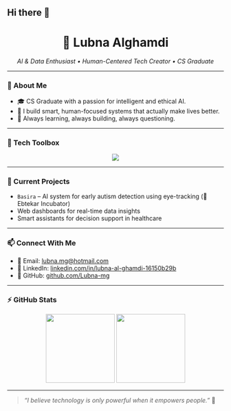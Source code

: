 ## Hi there 👋

<h1 align="center">🤍 Lubna Alghamdi</h1>
<p align="center"><i>AI & Data Enthusiast • Human-Centered Tech Creator • CS Graduate</i></p>

---

### 💫 About Me
- 🎓 CS Graduate with a passion for intelligent and ethical AI.
- 🧠 I build smart, human-focused systems that actually make lives better.
- 🎯 Always learning, always building, always questioning.

---

### 🧰 Tech Toolbox
<p align="center">
  <img src="https://skillicons.dev/icons?i=python,tensorflow,html,css,js,git,github,vscode" />
</p>

---

### 🚀 Current Projects
- `Basira` – AI system for early autism detection using eye-tracking (🥈Ebtekar Incubator)
- Web dashboards for real-time data insights
- Smart assistants for decision support in healthcare

---

### 📫 Connect With Me
- 💌 Email: [lubna.mg@hotmail.com](mailto:lubna.mg@hotmail.com)
- 💼 LinkedIn: [linkedin.com/in/lubna-al-ghamdi-16150b29b](https://www.linkedin.com/in/lubna-al-ghamdi-16150b29b)
- 🧠 GitHub: [github.com/Lubna-mg](https://github.com/Lubna-mg)

---

### ⚡ GitHub Stats

<p align="center">
  <img src="https://github-readme-stats.vercel.app/api?username=Lubna-mg&show_icons=true&theme=radical" height="160"/>
  <img src="https://github-readme-stats.vercel.app/api/top-langs/?username=Lubna-mg&layout=compact&theme=radical" height="160"/>
</p>

---

> *“I believe technology is only powerful when it empowers people.”* 💜  

